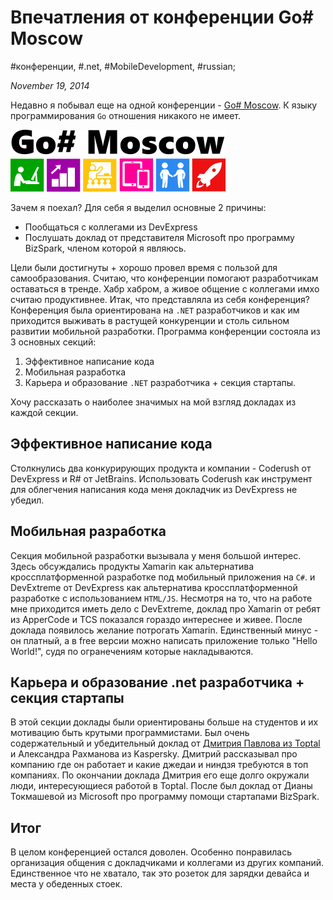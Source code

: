 # Впечатления от конференции Go# Moscow

#конференции, #.net, #MobileDevelopment, #russian;

_November 19, 2014_

Недавно я побывал еще на одной конференции - [Go# Moscow](http://www.gosharp.ru/). К языку программирования ```Go``` отношения никакого не имеет.

![GoSharp Logo](/images/screenshots/gosharp_logo.png)


Зачем я поехал? Для себя я выделил основные 2 причины:

* Пообщаться с коллегами из DevExpress
* Послушать доклад от представителя Microsoft про программу BizSpark, членом которой я являюсь.

Цели были достигнуты + хорошо провел время с пользой для самообразования. Считаю, что конференции помогают разработчикам оставаться в тренде. Хабр хабром, а живое общение с коллегами имхо считаю продуктивнее. 
Итак, что представляла из себя конференция? Конференция была ориентирована на ```.NET```  разработчиков и как им приходится выживать в растущей конкуренции и столь сильном развитии мобильной разработки. Программа конференции состояла из 3 основных секций:

1. Эффективное написание кода
2. Мобильная разработка
3. Карьера и образование ```.NET``` разработчика + секция стартапы.

Хочу рассказать о наиболее значимых на мой взгляд докладах из каждой секции.

## Эффективное написание кода
Столкнулись два конкурирующих продукта и компании - Сoderush от DevExpress и R# от JetBrains. Использовать Сoderush как инструмент для облегчения написания кода меня докладчик из DevExpress не убедил.

## Мобильная разработка
Секция мобильной разработки вызывала у меня большой интерес. Здесь обсуждались продукты Xamarin как альтернатива кроссплатформенной разработке под мобильный приложения на ```C#```. и DevExtreme от DevExpress как альтернатива кроссплатформенной разработке с использованием ```HTML/JS```. Несмотря на то, что на работе мне приходится иметь дело с DevExtreme, доклад про Xamarin от ребят из ApperCode и TCS показался гораздо интереснее и живее. После доклада появилось желание потрогать Xamarin. Единственный минус - он платный, а в free версии можно написать приложение только "Hello World!", судя по огранечениям которые накладываются.

## Карьера и образование .net разработчика + секция стартапы
В этой секции доклады были ориентированы больше на студентов и их мотивацию быть крутыми программистами. Был очень содержательный и убедительный доклад от [Дмитрия Павлова из Toptal](http://www.toptal.com/resume/dmitry-pavlov) и Александра Рахманова из Kaspersky. Дмитрий рассказывал про компанию где он работает и какие джедаи и ниндзя требуются в топ компаниях. По окончании доклада Дмитрия его еще долго окружали люди, интересующиеся работой в Toptal. После был доклад от Дианы Токмашевой из Microsoft про программу помощи стартапами BizSpark.

## Итог
В целом конференцией остался доволен. Особенно понравилась организация общения с докладчиками и коллегами из других компаний. Единственное что не хватало, так это розеток для зарядки девайса и места у обеденных стоек.